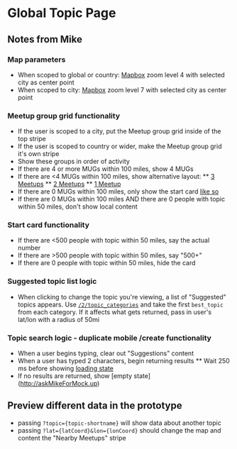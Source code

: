 # Global Topic Page

## Notes from Mike

### Map parameters
* When scoped to global or country: [Mapbox](https://www.mapbox.com/) zoom level 4 with selected city as center point
* When scoped to city: [Mapbox](https://www.mapbox.com/) zoom level 7 with selected city as center point

### Meetup group grid functionality
* If the user is scoped to a city, put the Meetup group grid inside of the top stripe
* If the user is scoped to country or wider, make the Meetup group grid it's own stripe
* Show these groups in order of activity
* If there are 4 or more MUGs within 100 miles, show 4 MUGs
* If there are <4 MUGs within 100 miles, show alternative layout:
** [3 Meetups](http://askMikeForMock.up)
** [2 Meetups](http://askMikeForMock.up)
** [1 Meetup](http://askMikeForMock.up)
* If there are 0 MUGs within 100 miles, only show the start card [like so](http://askMikeForMock.up)
* If there are 0 MUGs within 100 miles AND there are 0 people with topic within 50 miles, don't show local content

### Start card functionality
* If there are <500 people with topic within 50 miles, say the actual number
* If there are >500 people with topic within 50 miles, say "500+"
* If there are 0 people with topic within 50 miles, hide the card

### Suggested topic list logic
* When clicking to change the topic you're viewing, a list of "Suggested" topics appears. Use [`/2/topic_categories`](http://www.meetup.com/meetup_api/docs/2/topic_categories/) and take the first `best_topic` from each category. If it affects what gets returned, pass in user's lat/lon with a radius of 50mi

### Topic search logic - duplicate mobile /create functionality
* When a user begins typing, clear out "Suggestions" content
* When a user has typed 2 characters, begin returning results
** Wait 250 ms before showing [loading state](http://askMikeForMock.up)
* If no results are returned, show [empty state] (http://askMikeForMock.up)


## Preview different data in the prototype
* passing `?topic={topic-shortname}` will show data about another topic
* passing `?lat={latCoord}&lon={lonCoord}` should change the map and content the "Nearby Meetups" stripe
